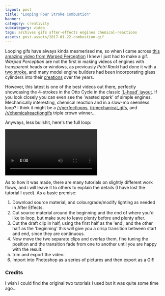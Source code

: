```yaml
---
layout: post
title: "Looping Four Stroke Combustion"
banner: 
category: creativity
subcategory: video
tags: archives gifs after-effects engines chemical-reactions
assets: post-assets/2017-01-22-combustion-gif
---
```


Looping gifs have always kinda mesmerised me, so when I came across [this amazing video from Warped Perception](https://www.youtube.com/watch?v=jdW1t8r8qYc) I knew I just had to make a gif. *Warped Perception* are not the first in making videos of engines with transparent heads or windows, as previously *Petri Ranki* had done it with a [two stroke](https://www.youtube.com/watch?v=BrWpF6YiSDs), and many model engine builders had been incorporating glass cylinders into their [creations](https://www.youtube.com/watch?v=6M9Yqctk_Tg) over the years.

However, this latest is one of the best videos out there, perfectly showcasing the 4-strokes in the Otto Cycle in the classic ['L-head' layout](https://en.wikipedia.org/wiki/Cam-in-block). If you look closely you can even see the 'wasted spark' of simple engines. Mechanically interesting, chemical reaction and in a slow-mo seemless loop? I think it might be a [/r/perfectloops](https://www.reddit.com/r/perfectloops/), [/r/mechanical_gifs](https://www.reddit.com/r/r/mechanical_gifs), and [/r/chemicalreactiongifs](https://www.reddit.com/r/chemicalreactiongifs) triple crown winner...

Anyways, less bullshit, here's the full loop:

<video autoplay loop>
  <source src= "{{site.url}}/{{page.assets}}/720p_compressed.mp4" type="video/mp4">
  <source src= "{{site.url}}/{{page.assets}}/720p_VP8_compressed.mkv" type="video/mp4">
  <source src= "{{site.url}}/{{page.assets}}/360p_compressed.mp4" type="video/mp4">
  Your browser does not support the video tag.
</video>

As to how it was made, there are many tutorials on slightly different work flows, and i will leave it to others to explain the details (I have lost the tutorial I used). As a basic premise:
1. Download source material, and colourgrade/modify lighting as needed in After Effects.
2. Cut source material around the beginning and the end of where you'd like to loop, but make sure to leave plenty before and plenty after.
3. Cut the draft clip in half, using the first half as the 'end', and the other half as the 'beginning' this will give you a crisp transition between start and end, since they are continuous.
4. Now move the two separate clips and overlap them, fine tuning the position and the transition fade from one to another until you are happy with the result.
5. trim and export the video.
6. Import into Photoshop as a series of pictures and then export as a Gif!

### Credits
I wish i could find the original two tutorials I used but it was quite some time ago...
